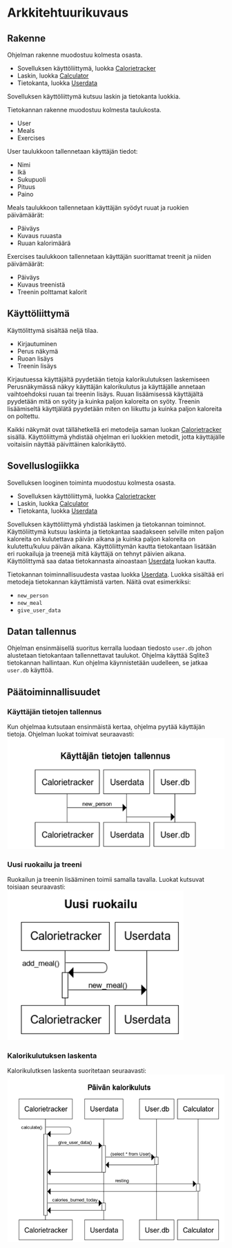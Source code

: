 # Arkkitehtuurikuvaus

## Rakenne

Ohjelman rakenne muodostuu kolmesta osasta.
- Sovelluksen käyttöliittymä, luokka [Calorietracker](https://github.com/Owlaboy/ot-harjoitustyo/blob/b6256bcf24776b51d364a82c1db44ffed56c07eb/calorie_counter/src/calorietracker.py)
- Laskin, luokka [Calculator](https://github.com/Owlaboy/ot-harjoitustyo/blob/b6256bcf24776b51d364a82c1db44ffed56c07eb/calorie_counter/src/calculator.py)
- Tietokanta, luokka [Userdata](https://github.com/Owlaboy/ot-harjoitustyo/blob/b6256bcf24776b51d364a82c1db44ffed56c07eb/calorie_counter/src/personcreation.py) 

Sovelluksen käyttöliittymä kutsuu laskin ja tietokanta luokkia.

Tietokannan rakenne muodostuu kolmesta taulukosta.
- User
- Meals
- Exercises

User taulukkoon tallennetaan käyttäjän tiedot:
- Nimi
- Ikä
- Sukupuoli
- Pituus
- Paino

Meals taulukkoon tallennetaan käyttäjän syödyt ruuat ja ruokien päivämäärät:
- Päiväys
- Kuvaus ruuasta
- Ruuan kalorimäärä

Exercises taulukkoon tallennetaan käyttäjän suorittamat treenit ja niiden päivämäärät:
- Päiväys
- Kuvaus treenistä
- Treenin polttamat kalorit

## Käyttöliittymä
Käyttölittymä sisältää neljä tilaa.
- Kirjautuminen
- Perus näkymä
- Ruoan lisäys
- Treenin lisäys

Kirjautuessa käyttäjältä pyydetään tietoja kalorikulutuksen laskemiseen
Perusnäkymässä näkyy käyttäjän kalorikulutus ja käyttäjälle annetaan vaihtoehdoksi ruuan tai treenin lisäys.
Ruuan lisäämisessä käyttäjältä pyydetään mitä on syöty ja kuinka paljon kaloreita on syöty.
Treenin lisäämiseltä käyttjälätä pyydetään miten on liikuttu ja kuinka paljon kaloreita on poltettu.

Kaikki näkymät ovat tällähetkellä eri metodeija saman luokan [Calorietracker](https://github.com/Owlaboy/ot-harjoitustyo/blob/b6256bcf24776b51d364a82c1db44ffed56c07eb/calorie_counter/src/calorietracker.py) sisällä. Käyttöliittymä yhdistää ohjelman eri luokkien metodit, jotta käyttäjälle voitaisiin näyttää päivittäinen kalorikäyttö.

## Sovelluslogiikka
Sovelluksen looginen toiminta muodostuu kolmesta osasta.
- Sovelluksen käyttöliittymä, luokka [Calorietracker](https://github.com/Owlaboy/ot-harjoitustyo/blob/b6256bcf24776b51d364a82c1db44ffed56c07eb/calorie_counter/src/calorietracker.py)
- Laskin, luokka [Calculator](https://github.com/Owlaboy/ot-harjoitustyo/blob/b6256bcf24776b51d364a82c1db44ffed56c07eb/calorie_counter/src/calculator.py)
- Tietokanta, luokka [Userdata](https://github.com/Owlaboy/ot-harjoitustyo/blob/b6256bcf24776b51d364a82c1db44ffed56c07eb/calorie_counter/src/personcreation.py) 

Sovelluksen käyttöliittymä yhdistää laskimen ja tietokannan toiminnot. 
Käyttöliittymä kutsuu laskinta ja tietokantaa saadakseen selville miten paljon kaloreita on kulutettava päivän aikana ja
kuinka paljon kaloreita on kulutettu/kuluu päivän aikana. 
Käyttöliittymän kautta tietokantaan lisätään eri ruokailuja ja treenejä mitä käyttäjä on tehnyt päivien aikana.
Käyttölittymä saa dataa tietokannasta ainoastaan [Userdata](https://github.com/Owlaboy/ot-harjoitustyo/blob/b6256bcf24776b51d364a82c1db44ffed56c07eb/calorie_counter/src/personcreation.py) luokan kautta.

Tietokannan toiminnallisuudesta vastaa luokka [Userdata](https://github.com/Owlaboy/ot-harjoitustyo/blob/b6256bcf24776b51d364a82c1db44ffed56c07eb/calorie_counter/src/personcreation.py).
Luokka sisältää eri metodeja tietokannan käyttämistä varten. Näitä ovat esimerkiksi:
- `new_person`
- `new_meal`
- `give_user_data`

## Datan tallennus

Ohjelman ensinmäisellä suoritus kerralla luodaan tiedosto `user.db` johon alustetaan tietokantaan tallennettavat taulukot.
Ohjelma käyttää Sqlite3 tietokannan hallintaan.
Kun ohjelma käynnistetään uudelleen, se jatkaa `user.db` käyttöä.


## Päätoiminnallisuudet

### Käyttäjän tietojen tallennus
Kun ohjelmaa kutsutaan ensinmäistä kertaa, ohjelma pyytää käyttäjän tietoja. Ohjelman luokat toimivat seuraavasti:
![](https://github.com/Owlaboy/ot-harjoitustyo/blob/666e596a7bb4451f5a909ca2719cce72875b490f/calorie_counter/dokumentaatio/kuvat/Screenshot_20220502_171457.png)

### Uusi ruokailu ja treeni
Ruokailun ja treenin lisääminen toimii samalla tavalla.
Luokat kutsuvat toisiaan seuraavasti:
![](https://github.com/Owlaboy/ot-harjoitustyo/blob/666e596a7bb4451f5a909ca2719cce72875b490f/calorie_counter/dokumentaatio/kuvat/Screenshot_20220502_171813.png)

### Kalorikulutuksen laskenta
Kalorikulutksen laskenta suoritetaan seuraavasti:
![](https://github.com/Owlaboy/ot-harjoitustyo/blob/666e596a7bb4451f5a909ca2719cce72875b490f/calorie_counter/dokumentaatio/kuvat/Screenshot_20220502_172638.png)




